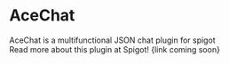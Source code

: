 # AceChat
AceChat is a multifunctional JSON chat plugin for spigot  
Read more about this plugin at Spigot! {link coming soon}  
